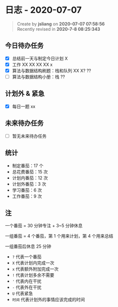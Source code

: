 日志 - 2020-07-07
===

> Create by **jsliang** on **2020-07-07 07:58:56**  
> Recently revised in **2020-7-8 08:25:343**  

## 今日待办任务

* [x] 总结前一天与制定今日计划 X
* [x] 工作 XX XX XX XX x
* [x] 算法与数据结构刷题：栈和队列 XX X? ??
* [ ] 算法与数据结构小册：栈 ??

## 计划外 & 紧急

* [x] 每日一题 xx

## 未来待办任务

* [ ] 暂无未来待办任务

## 统计

* 制定番茄：17 个
* 总花费番茄：15 次
* 计划内番茄：12 次
* 计划外番茄：3 次
* 学习番茄：6 次
* 工作番茄：9 次

## 注

一个番茄 = 30 分钟专注 + 3~5 分钟休息

一组番茄 = 4 个番茄，第 1 个用来计划，第 4 个用来总结

一组番茄后休息 25 分钟

* `?` 代表一个番茄
* `X` 代表计划内完成一次
* `x` 代表额外附加完成一次
* `!` 代表计划多余不需要
* `'` 代表内在干扰
* `-` 代表外在干扰
* `U` 代表紧急
* `时间` 代表计划外的事情应该完成的时间
